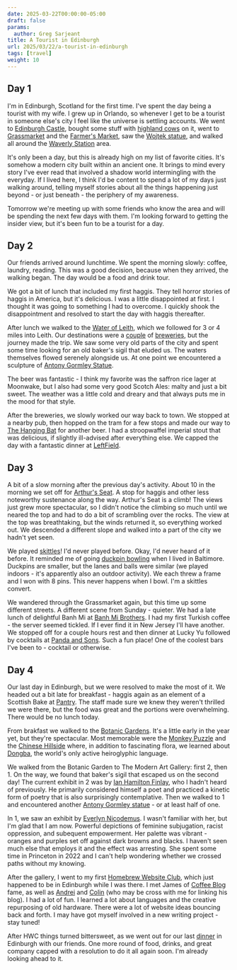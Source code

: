 ```yaml
---
date: 2025-03-22T00:00:00-05:00
draft: false
params:
  author: Greg Sarjeant
title: A Tourist in Edinburgh
url: 2025/03/22/a-tourist-in-edinburgh
tags: [travel]
weight: 10
---
```


## Day 1

I'm in Edinburgh, Scotland for the first time. I've spent the day being a tourist with my wife. I grew up in Orlando, so whenever I get to be a tourist in someone else's city I feel like the universe is settling accounts. We went to [Edinburgh Castle](https://www.edinburghcastle.scot), bought some stuff with [highland cows](https://www.visitscotland.com/things-to-do/landscapes-nature/wildlife/places-to-see-highland-cows) on it, went to [Grassmarket](https://outaboutscotland.com/the-grassmarket-in-edinburgh/) and the [Farmer's Market](https://www.edinburghfarmersmarket.co.uk), saw the [Wojtek statue](https://www.atlasobscura.com/places/soldier-bear-statue), and walked all around the [Waverly Station](https://www.thetrainline.com/en-us/via/europe/uk/scotland/edinburgh/waverley-station-guide) area.

It's only been a day, but this is already high on my list of favorite cities. It's somehow a modern city built within an ancient one. It brings to mind every story I've ever read that involved a shadow world intermingling with the everyday. If I lived here, I think I'd be content to spend a lot of my days just walking around, telling myself stories about all the things happening just beyond - or just beneath - the periphery of my awareness.

Tomorrow we're meeting up with some friends who know the area and will be spending the next few days with them. I'm looking forward to getting the insider view, but it's been fun to be a tourist for a day.

## Day 2

Our friends arrived around lunchtime. We spent the morning slowly: coffee, laundry, reading. This was a good decision, because when they arrived, the walking began. The day would be a food and drink tour.

We got a bit of lunch that included my first haggis. They tell horror stories of haggis in America, but it's delicious. I was a little disappointed at first. I thought it was going to something I had to overcome. I quickly shook the disappointment and resolved to start the day with haggis thereafter.

After lunch we walked to the [Water of Leith](https://en.wikipedia.org/wiki/Water_of_Leith), which we followed for 3 or 4 miles into Leith. Our destinations were a [couple](https://www.campervanbrewery.com) of [breweries](https://moonwakebeer.com), but the journey made the trip. We saw some very old parts of the city and spent some time looking for an old baker's sigil that eluded us. The waters themselves flowed serenely alongside us. At one point we encountered a sculpture of [Antony Gormley Statue](https://www.waterofleith.org.uk/art-and-attractions/antony-gormley-statues/).

The beer was fantastic - I think my favorite was the saffron rice lager at Moonwake, but I also had some very good Scotch Ales: malty and just a bit sweet. The weather was a little cold and dreary and that always puts me in the mood for that style.

After the breweries, we slowly worked our way back to town. We stopped at a nearby pub, then hopped on the tram for a few stops and made our way to [The Hanging Bat](https://www.thehangingbat.com) for another beer. I had a stroopwaffel imperial stout that was delicious, if slightly ill-advised after everything else. We capped the day with a fantastic dinner at [LeftField](https://www.leftfieldedinburgh.co.uk).

## Day 3

A bit of a slow morning after the previous day's activity. About 10 in the morning we set off for [Arthur's Seat](https://en.wikipedia.org/wiki/Arthur%27s_Seat). A stop for haggis and other less noteworthy sustenance along the way. Arthur's Seat is a climb! The views just grew more spectacular, so I didn't notice the climbing so much until we neared the top and had to do a bit of scrambling over the rocks. The view at the top was breathtaking, but the winds returned it, so everything worked out. We descended a different slope and walked into a part of the city we hadn't yet seen.

We played [skittles](https://en.wikipedia.org/wiki/Skittles_(sport))! I'd never played before. Okay, I'd never heard of it before. It reminded me of going [duckpin bowling](https://en.wikipedia.org/wiki/Duckpin_bowling) when I lived in Baltimore. Duckpins are smaller, but the lanes and balls were similar (we played indoors - it's apparently also an outdoor activity). We each threw a frame and I won with 8 pins. This never happens when I bowl. I'm a skittles convert.

We wandered through the Grassmarket again, but this time up some different streets. A different scene from Sunday - quieter. We  had a late lunch of delightful Banh Mi at [Banh Mi Brothers](https://www.happycow.net/reviews/banh-mi-brothers-edinburgh-414596). I had my first Turkish coffee - the server seemed tickled. If I ever find it in New Jersey I'll have another. We stopped off for a couple hours rest and then dinner at Lucky Yu followed by cocktails at [Panda and Sons](http://pandaandsons.co.uk). Such a fun place! One of the coolest bars I've been to - cocktail or otherwise.

## Day 4

Our last day in Edinburgh, but we were resolved to make the most of it. We headed out a bit late for breakfast - haggis again as an element of a Scottish Bake at [Pantry](https://www.thepantryedinburgh.co.uk). The staff made sure we knew they weren't thrilled we were there, but the food was great and the portions were overwhelming. There would be no lunch today.

From brakfast we walked to the [Botanic Gardens](https://www.rbge.org.uk). It's a little early in the year yet, but they're spectacular. Most memorable were the [Monkey Puzzle](https://www.rbge.org.uk/support-us/celebrate-life/adopt-a-tree/tree-sponsorship-gallery/monkey-puzzle/) and the [Chinese Hillside](https://stories.rbge.org.uk/archives/6364) where, in addition to fascinating flora, we learned about [Dongba](https://www.ancient-origins.net/ancient-places-asia/last-hieroglyphic-language-earth-and-ancient-culture-fighting-survive-001264/), the world's only active heiroglyphic language.

We walked from the Botanic Garden to The Modern Art Gallery: first 2, then 1. On the way, we found that baker's sigil that escaped us on the second day! The current exhibit in 2 was by [Ian Hamilton Finlay](https://www.nationalgalleries.org/exhibition/ian-hamilton-finlay), who I hadn't heard of previously. He primarily considered himself a poet  and practiced a kinetic form of poetry that is also surprisingly contemplative. Then we walked to 1 and encountered another [Antony Gormley statue](https://www.nationalgalleries.org/art-and-artists/features/antony-gormleys-6-times-returns-edinburgh) - or at least half of one.

In 1, we saw an exhibit by [Everlyn Nicodemus](https://www.nationalgalleries.org/exhibition/everlyn-nicodemus). I wasn't familiar with her, but I'm glad that I am now. Powerful depictions of feminine subjugation, racist oppression, and subequent empowerment. Her palette was vibrant - oranges and purples set off against dark browns and blacks. I haven't seen much else that employs it and the effect was arresting. She spent some time in Princeton in 2022 and I can't help wondering whether we crossed paths without my knowing.

After the gallery, I went to my first [Homebrew Website Club](https://indieweb.org/Homebrew_Website_Club), which just happened to be in Edinburgh while I was there. I met James of [Coffee Blog](https://jamesg.blog/) fame, as well as [Andrei](https://www.ftvkyo.me) and [Colin](https://pointinthecloud.com) (who may be cross with me for linking his blog). I had a lot of fun. I learned a lot about languages and the creative repurposing of old hardware. There were a lot of website ideas bouncing back and forth. I may have got myself involved in a new writing project - stay tuned!

After HWC things turned bittersweet, as we went out for our last [dinner](https://basement-bar-edinburgh.co.uk) in Edinburgh with our friends. One more round of food, drinks, and great company capped with a resolution to do it all again soon. I'm already looking ahead to it.